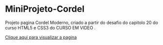 # MiniProjeto-Cordel

 Projeto pagina Cordel Moderno, criado a partir do desafio do capitolo 20 do curso HTML5 e CSS3 do CURSO EM VIDEO .

<a href= 'https://rafaoliveira93.github.io/MiniProjeto-Cordel/'>Clique aqui para visualizar a pagina</a>
